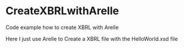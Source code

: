 # CreateXBRLwithArelle
Code example how to create XBRL with Arelle

Here I just use Arelle to Create a XBRL file with the HelloWorld.xsd file
